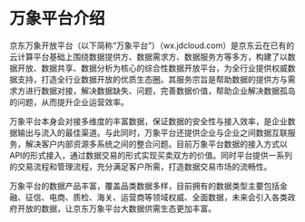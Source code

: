 # 万象平台介绍 
京东万象开放平台（以下简称“万象平台”）（wx.jdcloud.com）是京东云在已有的云计算平台基础上围绕数据提供方、数据需求方、数据服务方等多方，构建了以数据开放、数据共享、数据分析为核心的综合性数据开放平台，为全行业提供权威数据支持，打造全行业数据开放的优质生态圈。其服务宗旨是帮助数据的提供方与需求方进行数据对接，解决数据缺失、问题，完善数据价值，帮助企业解决数据孤岛的问题，从而提升企业运营效率。 

万象平台本身会对接多维度的丰富数据，保证数据的安全性与接入效率，是企业数据输出与流入的最佳渠道。与此同时，万象平台还提供企业与企业之间数据互联服务，解决客户内部资源多系统之间的整合问题。目前万象平台数据的接入方式以API的形式接入，通过数据交易的形式实现买卖双方的价值。同时平台提供一系列的交易流程和管理流程，充分满足客户所需，打造数据交易市场的流畅性。 

万象平台的数据产品丰富，覆盖品类数据多样，目前拥有的数据类型主要包括金融、征信、电商、质检、海关、运营商等领域权威、全面数据，未来会引入各类政府开放的数据，让京东万象平台大数据供需生态更加丰富。

